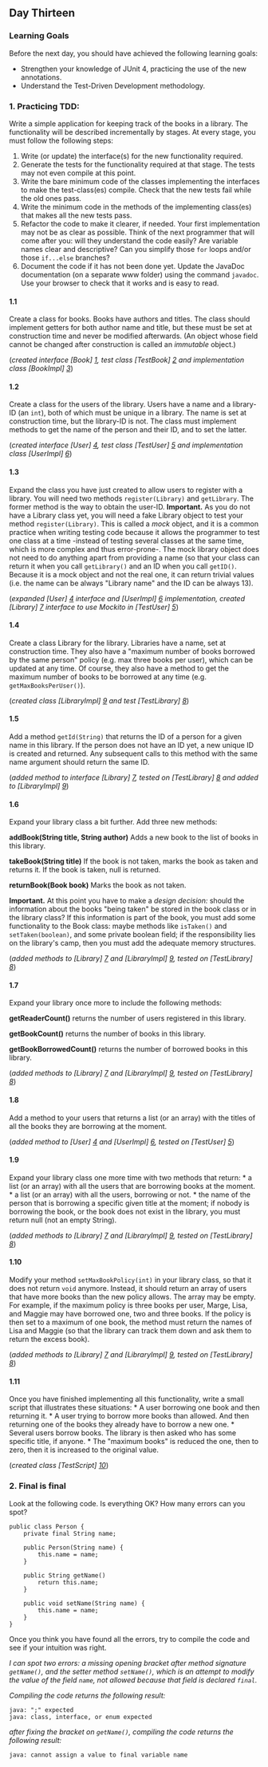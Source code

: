 ## Day Thirteen

### Learning Goals

Before the next day, you should have achieved the following learning goals:
  * Strengthen your knowledge of JUnit 4, practicing the use of the new annotations.
  * Understand the Test-Driven Development methodology.

### 1. Practicing TDD:

Write a simple application for keeping track of the books in a library. The functionality will be described
incrementally by stages. At every stage, you must follow the following steps:
  1. Write (or update) the interface(s) for the new functionality required.
  2. Generate the tests for the functionality required at that stage. The tests may not even compile at this point.
  3. Write the bare minimum code of the classes implementing the interfaces to make the test-class(es) compile.
     Check that the new tests fail while the old ones pass.
  4. Write the minimum code in the methods of the implementing class(es) that makes all the new tests pass.
  5. Refactor the code to make it clearer, if needed. Your first implementation may not be as clear as possible.
     Think of the next programmer that will come after you: will they understand the code easily? Are variable names
     clear and descriptive? Can you simplify those `for` loops and/or those `if...else` branches?
  6. Document the code if it has not been done yet. Update the JavaDoc documentation (on a separate www folder)
     using the command `javadoc`. Use your browser to check that it works and is easy to read.

#### 1.1

Create a class for books. Books have authors and titles. The class should implement getters for both author name
and title, but these must be set at construction time and never be modified afterwards.
(An object whose field cannot be changed after construction is called an *immutable* object.)

(*created interface [Book] [1], test class [TestBook] [2] and implementation class [BookImpl] [3]*)

#### 1.2

Create a class for the users of the library. Users have a name and a library-ID (an `int`), both of which must be
unique in a library. The name is set at construction time, but the library-ID is not. The class must implement
methods to get the name of the person and their ID, and to set the latter.

(*created interface [User] [4], test class [TestUser] [5] and implementation class [UserImpl] [6]*)

#### 1.3 

Expand the class you have just created to allow users to register with a library. You will need two methods 
`register(Library)` and `getLibrary`. The former method is the way to obtain the user-ID.
**Important.** As you do not have a Library class yet, you will need a fake Library object to test your method
`register(Library)`. This is called a *mock* object, and it is a common practice when writing testing code because
it allows the programmer to test one class at a time -instead of testing several classes at the same time, which is
more complex and thus error-prone-. The mock library object does not need to do anything apart from providing a name
(so that your class can return it when you call `getLibrary()` and an ID when you call `getID()`.
Because it is a mock object and not the real one, it can return trivial values (i.e. the name can be always 
"Library name" and the ID can be always 13).

(*expanded [User] [4] interface and [UserImpl] [6] implementation, created [Library] [7] interface 
  to use Mockito in [TestUser] [5]*)
  
#### 1.4
 
 Create a class Library for the library. Libraries have a name, set at construction time. They also have a "maximum
 number of books borrowed by the same person" policy (e.g. max three books per user), which can be updated at any
 time. Of course, they also have a method to get the maximum number of books to be borrowed at any time
 (e.g. `getMaxBooksPerUser()`).
 
 (*created class [LibraryImpl] [9] and test [TestLibrary] [8]*)
 
#### 1.5
 
 Add a method `getId(String)` that returns the ID of a person for a given name in this library.
 If the person does not have an ID yet, a new unique ID is created and returned.
    Any subsequent calls to this method with the same name argument should return the same ID.

(*added method to interface [Library] [7], tested on [TestLibrary] [8] and added to [LibraryImpl] [9]*)
 
#### 1.6

Expand your library class a bit further. Add three new methods:

**addBook(String title, String author)** Adds a new book to the list of books in this library.

**takeBook(String title)** If the book is not taken, marks the book as taken and returns it. If the book is taken,
						   null is returned.

**returnBook(Book book)** Marks the book as not taken.

   **Important.** At this point you have to make a *design decision:* should the information about the books "being 
taken" be stored in the book class or in the library class? If this information is part of the book, you must add some 
functionality to the Book class: maybe methods like `isTaken()` and `setTaken(boolean)`, and some private boolean field; 
if the responsibility lies on the library's camp, then you must add the adequate memory structures.
 
(*added methods to [Library] [7] and [LibraryImpl] [9], tested on [TestLibrary] [8]*)
  
#### 1.7

Expand your library once more to include the following methods:

**getReaderCount()** returns the number of users registered in this library.

**getBookCount()** returns the number of books in this library.

**getBookBorrowedCount()** returns the number of borrowed books in this library.

(*added methods to [Library] [7] and [LibraryImpl] [9], tested on [TestLibrary] [8]*)

#### 1.8

Add a method to your users that returns a list (or an array) with the titles of all the books they are borrowing at
the moment.

(*added method to [User] [4] and [UserImpl] [6], tested on [TestUser] [5]*)

#### 1.9 

Expand your library class one more time with two methods that return:
	* a list (or an array) with all the users that are borrowing books at the moment.
	* a list (or an array) with all the users, borrowing or not.
	* the name of the person that is borrowing a specific given title at the moment; if nobody is borrowing
	  the book, or the book does not exist in the library, you must return null (not an empty String).

(*added methods to [Library] [7] and [LibraryImpl] [9], tested on [TestLibrary] [8]*)

#### 1.10

Modify your method `setMaxBookPolicy(int)` in your library class, so that it does not return `void` anymore.
Instead, it should return an array of users that have more books than the new policy allows. The array may be empty.
For example, if the maximum policy is three books per user, Marge, Lisa, and Maggie may have borrowed one, two and 
three books. If the policy is then set to a maximum of one book, the method must return the names of Lisa and Maggie 
(so that the library can track them down and ask them to return the excess book).
 
(*added methods to [Library] [7] and [LibraryImpl] [9], tested on [TestLibrary] [8]*)

#### 1.11

Once you have finished implementing all this functionality, write a small script that illustrates these situations:
	* A user borrowing one book and then returning it.
	* A user trying to borrow more books than allowed. And then returning one of the books they already have to
	  borrow a new one.
	* Several users borrow books. The library is then asked who has some specific title, if anyone.
	* The "maximum books" is reduced the one, then to zero, then it is increased to the original value.

(*created class [TestScript] [10]*)

### 2. Final is final

Look at the following code. Is everything OK? How many errors can you spot?

```
public class Person {
	private final String name;
	
	public Person(String name) {
		this.name = name;
	}
	
	public String getName() 
		return this.name;
	}
	
	public void setName(String name) {
		this.name = name;
	}
}
```

Once you think you have found all the errors, try to compile the code and see if your intuition was right.

*I can spot two errors: a missing opening bracket after method signature `getName()`, and the setter method `setName()`,
which is an attempt to modify the value of the field `name`, not allowed because that field is declared `final`.*

*Compiling the code returns the following result:*
```
java: ";" expected
java: class, interface, or enum expected
```
*after fixing the bracket on `getName()`, compiling the code returns the following result:*
```
java: cannot assign a value to final variable name
```

[1]: https://github.com/BBK-PiJ-2014-21/Lab-Exercises/blob/master/day13/src/practicingTDD/Book.java
[2]: https://github.com/BBK-PiJ-2014-21/Lab-Exercises/blob/master/day13/src/practicingTDD/TestBook.java
[3]: https://github.com/BBK-PiJ-2014-21/Lab-Exercises/blob/master/day13/src/practicingTDD/BookImpl.java
[4]: https://github.com/BBK-PiJ-2014-21/Lab-Exercises/blob/master/day13/src/practicingTDD/User.java
[5]: https://github.com/BBK-PiJ-2014-21/Lab-Exercises/blob/master/day13/src/practicingTDD/TestUser.java
[6]: https://github.com/BBK-PiJ-2014-21/Lab-Exercises/blob/master/day13/src/practicingTDD/UserImpl.java
[7]: https://github.com/BBK-PiJ-2014-21/Lab-Exercises/blob/master/day13/src/practicingTDD/Library.java
[8]: https://github.com/BBK-PiJ-2014-21/Lab-Exercises/blob/master/day13/src/practicingTDD/TestLibrary.java
[9]: https://github.com/BBK-PiJ-2014-21/Lab-Exercises/blob/master/day13/src/practicingTDD/LibraryImpl.java
[10]: https://github.com/BBK-PiJ-2014-21/Lab-Exercises/blob/master/day13/src/practicingTDD/TestScript.java
